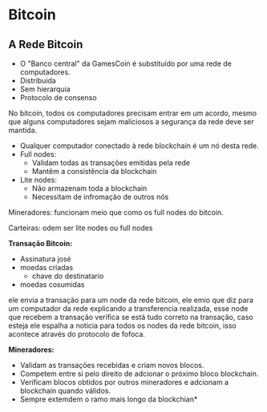 # Bitcoin

## A Rede Bitcoin

- O "Banco central" da GamesCoin é substituído por uma rede de computadores.
- Distribuida
- Sem hierarquia
- Protocolo de consenso

No bitcoin, todos os computadores precisam entrar em um acordo, mesmo que alguns computadores sejam maliciosos a segurança da rede deve ser mantida.

- Qualquer computador conectado à rede blockchain é um nó desta rede.
- Full nodes:
  - Validam todas as transações emitidas pela rede
  - Mantêm a consistência da blockchain
- Lite nodes:
  - Não armazenam toda a blockchain
  - Necessitam de infromação de outros nós

Mineradores: funcionam meio que como os full nodes do bitcoin.

Carteiras: odem ser lite nodes ou full nodes

**Transação Bitcoin:**

- Assinatura josé
- moedas criadas
  - chave do destinatario
- moedas cosumidas

ele envia a transação para um node da rede bitcoin, ele emio que diz para um computador da rede explicando a transferencia realizada, esse node que recebem a transação verifica se está tudo correto na transação, caso esteja ele espalha a noticia para todos os nodes da rede bitcoin, isso acontece através do protocolo de fofoca.

**Mineradores:**

- Validam as transações recebidas e criam novos blocos.
- Competem entre si pelo direito de adcionar o próximo bloco blockchain.
- Verificam blocos obtidos por outros mineradores e adcionam a blockchain quando válidos.
- Sempre extemdem o ramo mais longo da blockchian*

